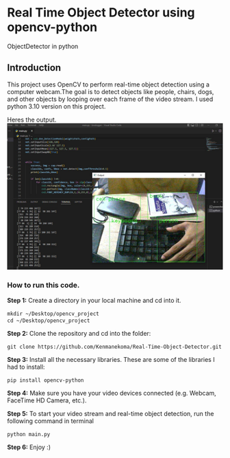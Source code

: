 # Real Time Object Detector using opencv-python
ObjectDetector in python

## Introduction
  This project uses OpenCV to perform real-time object detection using a computer webcam.The goal is to detect objects like people, chairs, dogs, and other objects by
  looping over each frame of the video stream. I used python 3.10 version on this project.
  
  Heres the output.
  ![alt text](image/picture.jpg)
  
### How to run this code.
  
**Step 1:** Create a directory in your local machine and cd into it.
```
mkdir ~/Desktop/opencv_project
cd ~/Desktop/opencv_project
```
**Step 2:** Clone the repository and cd into the folder:

```
git clone https://github.com/Kenmanekoma/Real-Time-Object-Detector.git
```

**Step 3:** Install all the necessary libraries. These are some of the libraries I had to install:

```
pip install opencv-python
```

**Step 4:** Make sure you have your video devices connected (e.g. Webcam, FaceTime HD Camera, etc.). 

**Step 5:** To start your video stream and real-time object detection, run the following command in terminal

```
python main.py
```

**Step 6:** Enjoy :)
